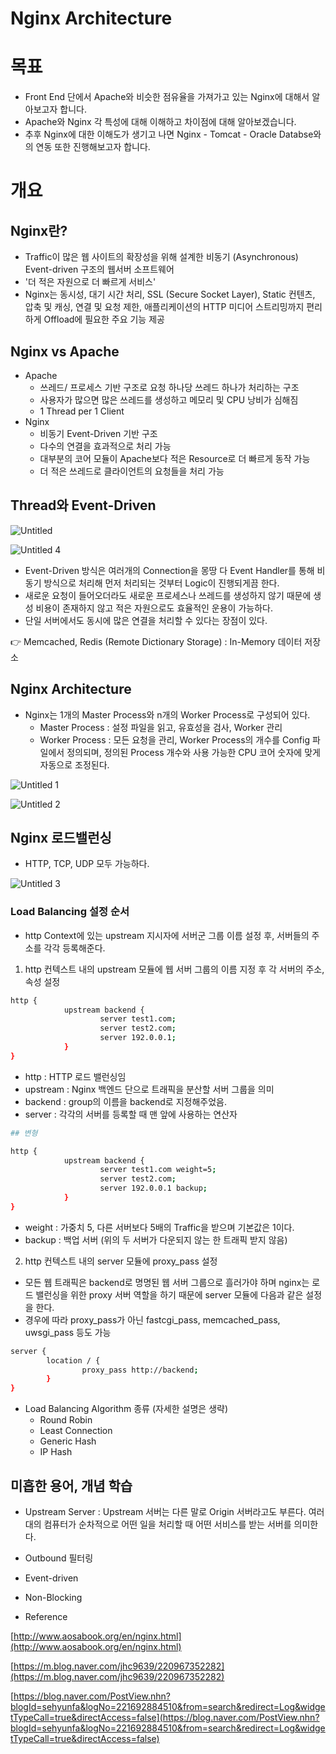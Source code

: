 # Nginx Architecture

# 목표

- Front End 단에서 Apache와 비슷한 점유율을 가져가고 있는 Nginx에 대해서 알아보고자 합니다.
- Apache와 Nginx 각 특성에 대해 이해하고 차이점에 대해 알아보겠습니다.
- 추후 Nginx에 대한 이해도가 생기고 나면 Nginx - Tomcat - Oracle Databse와의 연동 또한 진행해보고자 합니다.

# 개요

## Nginx란?

- Traffic이 많은 웹 사이트의 확장성을 위해 설계한 비동기 (Asynchronous) Event-driven 구조의 웹서버 소프트웨어
- '더 적은 자원으로 더 빠르게 서비스'
- Nginx는 동시성, 대기 시간 처리, SSL (Secure Socket Layer), Static 컨텐츠, 압축 및 캐싱, 연결 및 요청 제한, 애플리케이션의 HTTP 미디어 스트리밍까지 편리하게 Offload에 필요한 주요 기능 제공

## Nginx vs Apache

- Apache
    - 쓰레드/ 프로세스 기반 구조로 요청 하나당 쓰레드 하나가 처리하는 구조
    - 사용자가 많으면 많은 쓰레드를 생성하고 메모리 및 CPU 낭비가 심해짐
    - 1 Thread per 1 Client
- Nginx
    - 비동기 Event-Driven 기반 구조
    - 다수의 연결을 효과적으로 처리 가능
    - 대부분의 코어 모듈이 Apache보다 적은 Resource로 더 빠르게 동작 가능
    - 더 적은 쓰레드로 클라이언트의 요청들을 처리 가능

## Thread와 Event-Driven

![Untitled](https://user-images.githubusercontent.com/67780144/95018026-cdf2c580-0697-11eb-88da-03a98ddc0000.png)

![Untitled 4](https://user-images.githubusercontent.com/67780144/95018032-d0edb600-0697-11eb-96de-069b5112ed78.png)

- Event-Driven 방식은 여러개의 Connection을 몽땅 다 Event Handler를 통해 비동기 방식으로 처리해 먼저 처리되는 것부터 Logic이 진행되게끔 한다.
- 새로운 요청이 들어오더라도 새로운 프로세스나 쓰레드를 생성하지 않기 때문에 생성 비용이 존재하지 않고 적은 자원으로도 효율적인 운용이 가능하다.
- 단일 서버에서도 동시에 많은 연결을 처리할 수 있다는 장점이 있다.

👉 Memcached, Redis (Remote Dictionary Storage) : In-Memory 데이터 저장소

## Nginx Architecture

- Nginx는 1개의 Master Process와 n개의 Worker Process로 구성되어 있다.
    - Master Process : 설정 파일을 읽고, 유효성을 검사, Worker 관리
    - Worker Process : 모든 요청을 관리, Worker Process의 개수를 Config 파일에서 정의되며, 정의된 Process 개수와 사용 가능한 CPU 코어 숫자에 맞게 자동으로 조정된다.

![Untitled 1](https://user-images.githubusercontent.com/67780144/95018028-cf23f280-0697-11eb-81b2-7893a9dd1fc6.png)

![Untitled 2](https://user-images.githubusercontent.com/67780144/95018029-cfbc8900-0697-11eb-968b-b502b9a2bb40.png)

## Nginx 로드밸런싱

- HTTP, TCP, UDP 모두 가능하다.

![Untitled 3](https://user-images.githubusercontent.com/67780144/95018031-d0551f80-0697-11eb-84e3-046c80546cfd.png)

### Load Balancing 설정 순서

- http Context에 있는 upstream 지시자에 서버군 그룹 이름 설정 후, 서버들의 주소를 각각 등록해준다.

1. http 컨텍스트 내의 upstream 모듈에 웹 서버 그룹의 이름 지정 후 각 서버의 주소, 속성 설정

```bash
http {
			upstream backend {
					server test1.com;
					server test2.com;
					server 192.0.0.1;
			}
}
```

- http : HTTP 로드 밸런싱임
- upstream : Nginx 백엔드 단으로 트래픽을 분산할 서버 그룹을 의미
- backend : group의 이름을 backend로 지정해주었음.
- server : 각각의 서버를 등록할 때 맨 앞에 사용하는 연산자

```bash
## 변형

http {
			upstream backend {
					server test1.com weight=5;
					server test2.com;
					server 192.0.0.1 backup;
			}
}
```

- weight : 가중치 5, 다른 서버보다 5배의 Traffic을 받으며 기본값은 1이다.
- backup : 백업 서버 (위의 두 서버가 다운되지 않는 한 트래픽 받지 않음)

2. http 컨텍스트 내의 server 모듈에 proxy_pass 설정

- 모든 웹 트래픽은 backend로 명명된 웹 서버 그룹으로 흘러가야 하며 nginx는 로드 밸런싱을 위한 proxy 서버 역할을 하기 때문에 server 모듈에 다음과 같은 설정을 한다.
- 경우에 따라 proxy_pass가 아닌 fastcgi_pass, memcached_pass, uwsgi_pass 등도 가능

```bash
server {
		location / {
				proxy_pass http://backend;
		}
}
```

- Load Balancing Algorithm 종류 (자세한 설명은 생략)
    - Round Robin
    - Least Connection
    - Generic Hash
    - IP Hash

## 미흡한 용어, 개념 학습

- Upstream Server : Upstream 서버는 다른 말로 Origin 서버라고도 부른다. 여러대의 컴퓨터가 순차적으로 어떤 일을 처리할 때 어떤 서비스를 받는 서버를 의미한다.
- Outbound 필터링
- Event-driven
- Non-Blocking

- Reference

[http://www.aosabook.org/en/nginx.html](http://www.aosabook.org/en/nginx.html)

[https://m.blog.naver.com/jhc9639/220967352282](https://m.blog.naver.com/jhc9639/220967352282)

[https://blog.naver.com/PostView.nhn?blogId=sehyunfa&logNo=221692884510&from=search&redirect=Log&widgetTypeCall=true&directAccess=false](https://blog.naver.com/PostView.nhn?blogId=sehyunfa&logNo=221692884510&from=search&redirect=Log&widgetTypeCall=true&directAccess=false)
